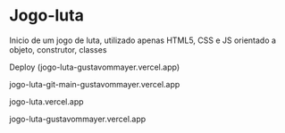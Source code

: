 # Jogo-luta
Inicio de um jogo de luta, utilizado apenas HTML5, CSS e JS orientado a objeto, construtor, classes

Deploy (jogo-luta-gustavommayer.vercel.app)


jogo-luta-git-main-gustavommayer.vercel.app


jogo-luta.vercel.app

jogo-luta-gustavommayer.vercel.app
